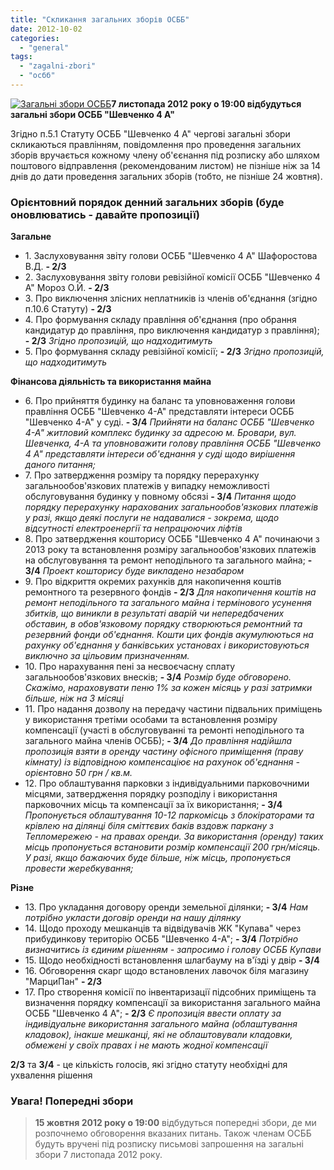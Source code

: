 ```yaml
---
title: "Скликання загальних зборів ОСББ"
date: 2012-10-02
categories: 
  - "general"
tags: 
  - "zagalni-zbori"
  - "осбб"
---
```


[![](http://shevchenko4a.brovary.org/wp-content/uploads/2012/10/osbb_meeting.jpeg "Загальні збори ОСББ")](http://shevchenko4a.brovary.org/wp-content/uploads/2012/10/osbb_meeting.jpeg)**7 листопада 2012 року о 19:00 відбудуться загальні збори ОСББ "Шевченко 4 А"**

Згідно п.5.1 Статуту ОСББ "Шевченко 4 А" чергові загальні збори скликаються правлінням, повідомлення про проведення загальних зборів вручається кожному члену об'єєнання під розписку або шляхом поштового відправлення (рекомендованим листом) не пізніше ніж за 14 днів до дати проведення загальних зборів (тобто, не пізніше 24 жовтня).

### Орієнтовний порядок денний загальних зборів (буде оновлюватись - давайте пропозиції)

**Загальне**

- 1\. Заслуховування звіту голови ОСББ "Шевченко 4 А" Шафоростова В.Д. **\- 2/3**
- 2\. Заслуховування звіту голови ревізійної комісії ОСББ "Шевченко 4 А" Мороз О.Й. **\- 2/3**
- 3\. Про виключення злісних неплатників із членів об'єднання (згідно п.10.6 Статуту) **\- 2/3**
- 4\. Про формування складу правління об'єднання (про обрання кандидатур до правління, про виключення кандидатур з правління); **\- 2/3** _Згідно пропозицій, що надходитимуть_
- 5\. Про формування складу ревізійної комісії; **\- 2/3** _Згідно пропозицій, що надходитимуть_

**Фінансова діяльність та використання майна** <!--more-->

- 6\. Про прийняття будинку на баланс та уповноваження голови правління ОСББ "Шевченко 4-А" представляти інтереси ОСББ "Шевченко 4-А" у суді. **\- 3/4** _Прийняти на баланс ОСББ "Шевченко 4-А" житловий комплекс будинку за адресою м. Бровари, вул. Шевченка, 4-А та уповноважити голову правління ОСББ "Шевченко 4 А" представляти інтереси об'єднання у суді щодо вирішення даного питання;_
- 7\. Про затвердження розміру та порядку перерахунку загальнообов'язкових платежів у випадку неможливості обслуговування будинку у повному обсязі **\- 3/4** _Питання щодо порядку перерахунку нарахованих загальнообов'язкових платежів у разі, якщо деякі послуги не надавалися - зокрема, щодо відсутності електроенергії та непрацюючих ліфтів_
- 8\. Про затвердження кошторису ОСББ "Шевченко 4 А" починаючи з 2013 року та встановлення розміру загальнообов'язкових платежів на обслуговування та ремонт неподільного та загального майна; **\- 3/4** _Проект кошторису буде викладено незабаром_
- 9\. Про відкриття окремих рахунків для накопичення коштів ремонтного та резервного фондів **\- 2/3** _Для накопичення коштів на ремонт неподільного та загального майна і термінового усунення збитків, що виникли в результаті аварій чи непередбачених обставин, в обов'язковому порядку створюються ремонтний та резервний фонди об'єднання. Кошти цих фондів акумулюються на рахунку об'єднання у банківських установах і використовуються виключно за цільовим призначенням._
- 10\. Про нарахування пені за несвоєчасну сплату загальнообов'язкових внесків; **\- 3/4** _Розмір буде обговорено. Скажімо, нараховувати пеню 1% за кожен місяць у разі затримки більше, ніж на 3 місяці_
- 11\. Про надання дозволу на передачу частини підвальних приміщень у використання третіми особами та встановлення розміру компенсації (участі в обслуговуванні та ремонті неподільного та загального майна членів ОСББ); **\- 3/4** _До правління надійшла пропозиція взяти в оренду частину офісного приміщення (праву кімнату) із відповідною компенсаціює на рахунок об'єднання - орієнтовно 50 грн / кв.м._
- 12\. Про облаштування парковки з індивідуальними парковочними місцями, затвердження порядку розподілу і використання парковочних місць та компенсації за їх використання; **\- 3/4** _Пропонується облаштування 10-12 паркомісць з блокіраторами та крівлею на ділянці біля сміттєвих баків вздовж паркану з Тепломережею - на правах оренди. За використання (оренду) таких місць пропонується встановити розмір компенсації 200 грн/місяць. У разі, якщо бажаючих буде більше, ніж місць, пропонується провести жеребкування;_

**Різне**

- 13\. Про укладання договору оренди земельної ділянки; **\- 3/4** _Нам потрібно укласти договір оренди на нашу ділянку_
- 14\. Щодо проходу мешканців та відвідувачів ЖК "Купава" через прибудинкову територію ОСББ "Шевченко 4-А"; **\- 3/4** _Потрібно визначитись із єдиним рішенням - запросимо і голову ОСББ Купави_
- 15\. Щодо необхідності встановлення шлагбауму на в'їзді у двір **\- 3/4**
- 16\. Обговорення скарг щодо встановлених лавочок біля магазину "МарциПан" **\- 2/3**
- 17\. Про створення комісії по інвентаризації підсобних приміщень та визначення порядку компенсації за використання загального майна ОСББ "Шевченко 4 А"; **\- 2/3** _Є пропозиція ввести оплату за індивідуальне використання загального майна (облаштування кладовок), інакше мешканці, які не облаштовували кладовки, обмежені у своїх правах і не мають жодної компенсації_

**2/3** та **3/4** - це кількість голосів, які згідно статуту необхідні для ухвалення рішення

### Увага! Попередні збори

> **15 жовтня 2012 року о 19:00** відбудуться попередні збори, де ми розпочнемо обговорення вказаних питань. Також членам ОСББ будуть вручені під розписку письмові запрошення на загальні збори 7 листопада 2012 року.
